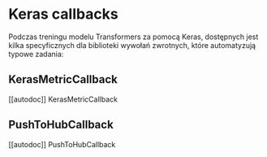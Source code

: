 <!--Copyright 2021 The HuggingFace Team. All rights reserved.

Licensed under the Apache License, Version 2.0 (the "License"); you may not use this file except in compliance with
the License. You may obtain a copy of the License at

http://www.apache.org/licenses/LICENSE-2.0

Unless required by applicable law or agreed to in writing, software distributed under the License is distributed on
an "AS IS" BASIS, WITHOUT WARRANTIES OR CONDITIONS OF ANY KIND, either express or implied. See the License for the
specific language governing permissions and limitations under the License.

⚠️ Note that this file is in Markdown but contain specific syntax for our doc-builder (similar to MDX) that may not be
rendered properly in your Markdown viewer.

-->

# Keras callbacks

Podczas treningu modelu Transformers za pomocą Keras, dostępnych jest kilka specyficznych dla biblioteki wywołań zwrotnych, które automatyzują typowe zadania:

## KerasMetricCallback

[[autodoc]] KerasMetricCallback

## PushToHubCallback

[[autodoc]] PushToHubCallback
